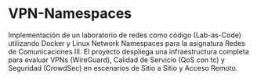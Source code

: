 # VPN-Namespaces
Implementación de un laboratorio de redes como código (Lab-as-Code) utilizando Docker y Linux Network Namespaces para la asignatura Redes de Comunicaciones III. El proyecto despliega una infraestructura completa para evaluar VPNs (WireGuard), Calidad de Servicio (QoS con tc) y Seguridad (CrowdSec) en escenarios de Sitio a Sitio y Acceso Remoto.
